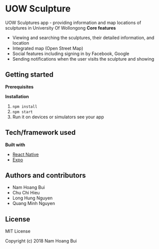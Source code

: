 # UOW Sculpture
UOW Sculptures app - providing information and map locations of sculptures in University Of Wollongong
__Core features__
* Viewing and searching the sculptures, their detailed information, and location
* Integrated map (Open Street Map)
* Social features including signing in by Facebook, Google
* Sending notifications when the user visits the sculpture and showing 

## Getting started

__Prerequisites__

__Installation__
1. ```npm install```
2. ```npm start ```
3. Run it on devices or simulators see your app

## Tech/framework used
__Built with__
* [React Native](https://facebook.github.io/react-native/)
* [Expo](https://expo.io)

## Authors and contributors
* Nam Hoang Bui
* Chu Chi Hieu
* Long Hung Nguyen
* Quang Minh Nguyen

## License
MIT License

Copyright (c) 2018 Nam Hoang Bui
